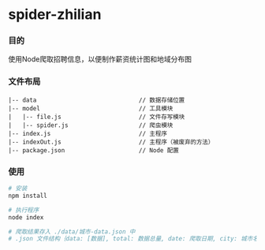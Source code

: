 # spider-zhilian

### 目的

使用Node爬取招聘信息，以便制作薪资统计图和地域分布图

### 文件布局
```
|-- data                             // 数据存储位置
|-- model                            // 工具模块
|   |-- file.js                      // 文件存写模块
|   |-- spider.js                    // 爬虫模块
|-- index.js                         // 主程序
|-- indexOut.js                      // 主程序（被废弃的方法）
|-- package.json                     // Node 配置
```

### 使用

``` bash
# 安装
npm install

# 执行程序
node index

# 爬取结果存入 ./data/城市-data.json 中
# .json 文件结构｛data: [数据], total: 数据总量, date: 爬取日期, city: 城市名, job: 岗位名｝

```
